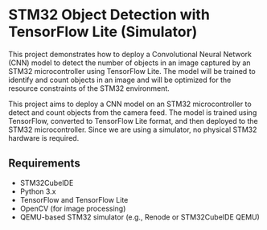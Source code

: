 # STM32 Object Detection with TensorFlow Lite (Simulator)

This project demonstrates how to deploy a Convolutional Neural Network (CNN) model to detect the number of objects in an image captured by an STM32 microcontroller using TensorFlow Lite. 
The model will be trained to identify and count objects in an image and will be optimized for the resource constraints of the STM32 environment.

This project aims to deploy a CNN model on an STM32 microcontroller to detect and count objects from the camera feed. The model is trained using TensorFlow, converted to TensorFlow Lite format, and then deployed to the STM32 microcontroller. Since we are using a simulator, no physical STM32 hardware is required.

## Requirements
- STM32CubeIDE
- Python 3.x
- TensorFlow and TensorFlow Lite
- OpenCV (for image processing)
- QEMU-based STM32 simulator (e.g., Renode or STM32CubeIDE QEMU)

